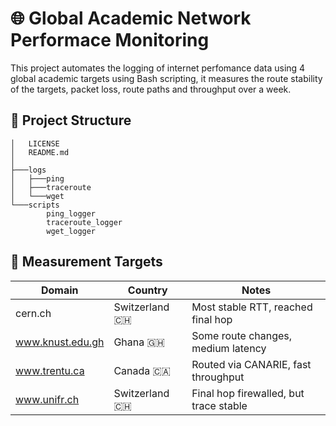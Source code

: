 # 🌐 Global Academic Network Performace Monitoring 
This project automates the logging of internet perfomance data using 4 global academic targets using Bash scripting, it measures the route stability of the targets, packet loss, route paths and throughput over a week.

## 📁 Project Structure
```
│   LICENSE
│   README.md
│
├───logs
│   ├───ping
│   ├───traceroute
│   └───wget
└───scripts
        ping_logger
        traceroute_logger
        wget_logger
```

## 🎯 Measurement Targets

| Domain             | Country        | Notes                                   |
|--------------------|----------------|------------------------------------------|
| cern.ch            | Switzerland 🇨🇭 | Most stable RTT, reached final hop       |
| www.knust.edu.gh   | Ghana 🇬🇭       | Some route changes, medium latency       |
| www.trentu.ca      | Canada 🇨🇦      | Routed via CANARIE, fast throughput      |
| www.unifr.ch       | Switzerland 🇨🇭 | Final hop firewalled, but trace stable   |
 

